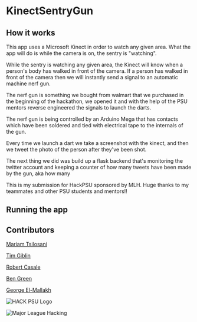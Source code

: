 # KinectSentryGun

## How it works
This app uses a Microsoft Kinect in order to watch any given area. What the app will do is while the camera is on, the sentry is "watching". 

While the sentry is watching any given area, the Kinect will know when a person's body has walked in front of the camera. If a person has walked in front of the camera then we will instantly send a signal to an automatic machine nerf gun. 

The nerf gun is something we bought from walmart that we purchased in the beginning of the hackathon, we opened it and with the help of the PSU mentors reverse engineered the signals to launch the darts. 

The nerf gun is being controlled by an Arduino Mega that has contacts which have been soldered and tied with electrical tape to the internals of the gun.

Every time we launch a dart we take a screenshot with the kinect, and then we tweet the photo of the person after they've been shot. 

The next thing we did was build up a flask backend that's monitoring the twitter account and keeping a counter of how many tweets have been made by the gun, aka how many 

This is my submission for HackPSU sponsored by MLH. Huge thanks to my teammates and other PSU students and mentors!! 

## Running the app




## Contributors 
[Mariam Tsilosani](https://www.facebook.com/tim.giblin.50?fref=ts&__mref=message_bubble)

[Tim Giblin](https://www.facebook.com/tim.giblin.50?fref=ts&__mref=message_bubble)

[Robert Casale](https://github/gearheads)

[Ben Green](https://github.com/benhgreen)

[George El-Mallakh](https://www.youtube.com/watch?v=Jkoeu_aSkjc)


![HACK PSU Logo](http://www.hackpsu.org/images/hackpsu3-2.png) 

![Major League Hacking](http://mlh.io/assets/logos/mlh-small-text-21f0abdc906225a212cac33b7c6a5139.png) 

